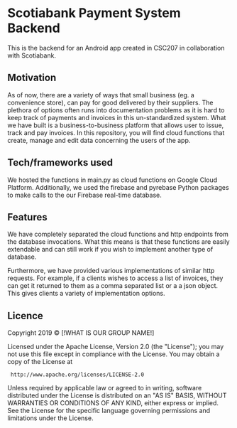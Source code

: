 # Scotiabank Payment System Backend
This is the backend for an Android app created in CSC207 in collaboration with Scotiabank.

## Motivation
As of now, there are a variety of ways that small business (eg. a convenience store), can pay for good delivered by their suppliers.
The plethora of options often runs into documentation problems as it is hard to keep track of payments and invoices in this un-standardized system.
What we have built is a business-to-business platform that allows user to issue, track and pay invoices.
In this repository, you will find cloud functions that create, manage and edit data concerning the users of the app.

## Tech/frameworks used
We hosted the functions in main.py as cloud functions on Google Cloud Platform.
Additionally, we used the firebase and pyrebase Python packages to make calls to the our Firebase real-time database.

## Features
We have completely separated the cloud functions and http endpoints from the database invocations.
What this means is that these functions are easily extendable and can still work if you wish to implement another type of database.

Furthermore, we have provided various implementations of similar http requests.
For example, if a clients wishes to access a list of invoices, they can get it returned to them as a comma separated list or a a json object.
This gives clients a variety of implementation options.

## Licence

   Copyright 2019 © [!WHAT IS OUR GROUP NAME!]

   Licensed under the Apache License, Version 2.0 (the "License");
   you may not use this file except in compliance with the License.
   You may obtain a copy of the License at

     http://www.apache.org/licenses/LICENSE-2.0

   Unless required by applicable law or agreed to in writing, software
   distributed under the License is distributed on an "AS IS" BASIS,
   WITHOUT WARRANTIES OR CONDITIONS OF ANY KIND, either express or implied.
   See the License for the specific language governing permissions and
   limitations under the License.

